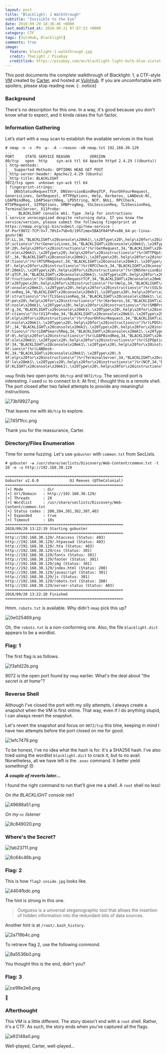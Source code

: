 ```yaml
---
layout: post
title: "Blacklight: 1 Walkthrough"
subtitle: "Invisible to the Eye"
date: 2018-09-20 18:36:46 +0000
last_modified_at: 2018-09-21 07:07:53 +0000
category: CTF
tags: [VulnHub, Blacklight]
comments: true
image:
  feature: blacklight-1-walkthrough.jpg
  credit: TheLight / Pixabay
  creditlink: https://pixabay.com/en/blacklight-light-bulb-blue-violet-915779/
---
```


This post documents the complete walkthrough of Blacklight: 1, a CTF-style [VM][1] created by [Carter][2], and hosted at [VulnHub][3]. If you are uncomfortable with spoilers, please stop reading now.
{: .notice}

<!--more-->

### Background

There's no description for this one. In a way, it's good because you don't know what to expect, and it kinda raises the fun factor.

### Information Gathering

Let’s start with a `nmap` scan to establish the available services in the host.

```
# nmap -n -v -Pn -p- -A --reason -oN nmap.txt 192.168.30.129
...
PORT     STATE SERVICE REASON         VERSION
80/tcp   open  http    syn-ack ttl 64 Apache httpd 2.4.29 ((Ubuntu))
| http-methods:
|_  Supported Methods: OPTIONS HEAD GET POST
|_http-server-header: Apache/2.4.29 (Ubuntu)
|_http-title: BLACKLIGHT
9072/tcp open  unknown syn-ack ttl 64
| fingerprint-strings:
|   DNSStatusRequestTCP, DNSVersionBindReqTCP, FourOhFourRequest, GenericLines, GetRequest, HTTPOptions, Help, Kerberos, LANDesk-RC, LDAPBindReq, LDAPSearchReq, LPDString, NCP, NULL, RPCCheck, RTSPRequest, SIPOptions, SMBProgNeg, SSLSessionReq, TLSSessionReq, TerminalServer, X11Probe:
|_    BLACKLIGHT console mk1. Type .help for instructions
1 service unrecognized despite returning data. If you know the service/version, please submit the following fingerprint at https://nmap.org/cgi-bin/submit.cgi?new-service :
SF-Port9072-TCP:V=7.70%I=7%D=9/19%Time=5BA1F04F%P=x86_64-pc-linux-gnu%r(NU
SF:LL,34,"BLACKLIGHT\x20console\x20mk1\.\x20Type\x20\.help\x20for\x20instr
SF:uctions\n")%r(GenericLines,34,"BLACKLIGHT\x20console\x20mk1\.\x20Type\x
SF:20\.help\x20for\x20instructions\n")%r(GetRequest,34,"BLACKLIGHT\x20cons
SF:ole\x20mk1\.\x20Type\x20\.help\x20for\x20instructions\n")%r(HTTPOptions
SF:,34,"BLACKLIGHT\x20console\x20mk1\.\x20Type\x20\.help\x20for\x20instruc
SF:tions\n")%r(RTSPRequest,34,"BLACKLIGHT\x20console\x20mk1\.\x20Type\x20\
SF:.help\x20for\x20instructions\n")%r(RPCCheck,34,"BLACKLIGHT\x20console\x
SF:20mk1\.\x20Type\x20\.help\x20for\x20instructions\n")%r(DNSVersionBindRe
SF:qTCP,34,"BLACKLIGHT\x20console\x20mk1\.\x20Type\x20\.help\x20for\x20ins
SF:tructions\n")%r(DNSStatusRequestTCP,34,"BLACKLIGHT\x20console\x20mk1\.\
SF:x20Type\x20\.help\x20for\x20instructions\n")%r(Help,34,"BLACKLIGHT\x20c
SF:onsole\x20mk1\.\x20Type\x20\.help\x20for\x20instructions\n")%r(SSLSessi
SF:onReq,34,"BLACKLIGHT\x20console\x20mk1\.\x20Type\x20\.help\x20for\x20in
SF:structions\n")%r(TLSSessionReq,34,"BLACKLIGHT\x20console\x20mk1\.\x20Ty
SF:pe\x20\.help\x20for\x20instructions\n")%r(Kerberos,34,"BLACKLIGHT\x20co
SF:nsole\x20mk1\.\x20Type\x20\.help\x20for\x20instructions\n")%r(SMBProgNe
SF:g,34,"BLACKLIGHT\x20console\x20mk1\.\x20Type\x20\.help\x20for\x20instru
SF:ctions\n")%r(X11Probe,34,"BLACKLIGHT\x20console\x20mk1\.\x20Type\x20\.h
SF:elp\x20for\x20instructions\n")%r(FourOhFourRequest,34,"BLACKLIGHT\x20co
SF:nsole\x20mk1\.\x20Type\x20\.help\x20for\x20instructions\n")%r(LPDString
SF:,34,"BLACKLIGHT\x20console\x20mk1\.\x20Type\x20\.help\x20for\x20instruc
SF:tions\n")%r(LDAPSearchReq,34,"BLACKLIGHT\x20console\x20mk1\.\x20Type\x2
SF:0\.help\x20for\x20instructions\n")%r(LDAPBindReq,34,"BLACKLIGHT\x20cons
SF:ole\x20mk1\.\x20Type\x20\.help\x20for\x20instructions\n")%r(SIPOptions,
SF:34,"BLACKLIGHT\x20console\x20mk1\.\x20Type\x20\.help\x20for\x20instruct
SF:ions\n")%r(LANDesk-RC,34,"BLACKLIGHT\x20console\x20mk1\.\x20Type\x20\.h
SF:elp\x20for\x20instructions\n")%r(TerminalServer,34,"BLACKLIGHT\x20conso
SF:le\x20mk1\.\x20Type\x20\.help\x20for\x20instructions\n")%r(NCP,34,"BLAC
SF:KLIGHT\x20console\x20mk1\.\x20Type\x20\.help\x20for\x20instructions\n");
```

`nmap` finds two open ports: `80/tcp` and `9072/tcp`. The second port is interesting. I used `nc` to connect to it. At first, I thought this is a remote shell. The port closed after two failed attempts to provide any meaningful instructions.

![73b19927.png](/assets/images/posts/blacklight-1-walkthrough/73b19927.png)

That leaves me with `80/tcp` to explore.

![745f1fcc.png](/assets/images/posts/blacklight-1-walkthrough/745f1fcc.png)

Thank you for the reassurance, Carter.

### Directory/Files Enumeration

Time for some fuzzing. Let's use `gobuster` with `common.txt` from SecLists.

```
# gobuster -w /usr/share/seclists/Discovery/Web-Content/common.txt -t 20 -e -u http://192.168.30.129

=====================================================
Gobuster v2.0.0              OJ Reeves (@TheColonial)
=====================================================
[+] Mode         : dir
[+] Url/Domain   : http://192.168.30.129/
[+] Threads      : 20
[+] Wordlist     : /usr/share/seclists/Discovery/Web-Content/common.txt
[+] Status codes : 200,204,301,302,307,403
[+] Expanded     : true
[+] Timeout      : 10s
=====================================================
2018/09/20 13:22:19 Starting gobuster
=====================================================
http://192.168.30.129/.htaccess (Status: 403)
http://192.168.30.129/.htpasswd (Status: 403)
http://192.168.30.129/.hta (Status: 403)
http://192.168.30.129/css (Status: 301)
http://192.168.30.129/fonts (Status: 301)
http://192.168.30.129/footer (Status: 301)
http://192.168.30.129/img (Status: 301)
http://192.168.30.129/index.html (Status: 200)
http://192.168.30.129/javascript (Status: 301)
http://192.168.30.129/js (Status: 301)
http://192.168.30.129/robots.txt (Status: 200)
http://192.168.30.129/server-status (Status: 403)
=====================================================
2018/09/20 13:22:20 Finished
=====================================================
```

Hmm. `robots.txt` is available. Why didn't `nmap` pick this up?

![0e025469.png](/assets/images/posts/blacklight-1-walkthrough/0e025469.png)

Oh, the `robots.txt` is a non-conforming one. Also, the file `blacklight.dict` appears to be a wordlist.

### Flag: 1

The first flag is as follows.

![f3afd22b.png](/assets/images/posts/blacklight-1-walkthrough/f3afd22b.png)

9072 is the open port found by `nmap` earlier. What's the deal about "_the secret is at home_"?

### Reverse Shell

Although I've closed the port with my silly attempts, I always create a snapshot when the VM is first online. That way, even if I do anything stupid, I can always revert the snapshot.

Let's revert the snapshot and focus on `9072/tcp` this time, keeping in mind I have two attempts before the port closed on me for good.

![1efc7479.png](/assets/images/posts/blacklight-1-walkthrough/1efc7479.png)

To be honest, I've no idea what the hash is for. It's a SHA256 hash. I've also tried using the wordlist `blacklight.dict` to crack it, but to no avail. Nonetheless, all we have left is the `.exec` command. It better yield something! :angry:

***A couple of reverts later...***

I found the right command to run that'll give me a shell. A `root` shell no less!

_On the BLACKLIGHT console mk1_

![49688a51.png](/assets/images/posts/blacklight-1-walkthrough/49688a51.png)

_On my `nc` listener_

![8c849020.png](/assets/images/posts/blacklight-1-walkthrough/8c849020.png)

### Where's the Secret?

![fab23711.png](/assets/images/posts/blacklight-1-walkthrough/fab23711.png)

![6c64c46b.png](/assets/images/posts/blacklight-1-walkthrough/6c64c46b.png)

### Flag: 2

This is how `flag2-inside.jpg` looks like.

![4404fbdc.png](/assets/images/posts/blacklight-1-walkthrough/4404fbdc.png)

The hint is strong in this one.

> Outguess is a universal steganographic tool that allows the insertion of hidden information into the redundant bits of data sources.

Another hint is at `/root/.bash_history`.

![2a718b4c.png](/assets/images/posts/blacklight-1-walkthrough/2a718b4c.png)

To retrieve flag 2, use the following commond.

![8a5536b0.png](/assets/images/posts/blacklight-1-walkthrough/8a5536b0.png)

You thought this is the end, didn't you?

### Flag: 3

![ce99e2e6.png](/assets/images/posts/blacklight-1-walkthrough/ce99e2e6.png)

:dancer:

### Afterthought

This VM is a little different. The story doesn't end with a `root` shell. Rather, it's a CTF. As such, the story ends when you've captured all the flags.

![a93148a0.png](/assets/images/posts/blacklight-1-walkthrough/a93148a0.png)

Well-played, Carter, well-played&hellip;

[1]: https://www.vulnhub.com/entry/blacklight-1,242/
[2]: https://twitter.com/@cbrnrd
[3]: https://www.vulnhub.com/
